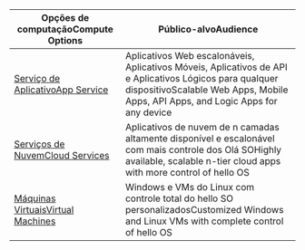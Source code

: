 
| <span data-ttu-id="b43dc-101">Opções de computação</span><span class="sxs-lookup"><span data-stu-id="b43dc-101">Compute Options</span></span> | <span data-ttu-id="b43dc-102">Público-alvo</span><span class="sxs-lookup"><span data-stu-id="b43dc-102">Audience</span></span> |
| --- | --- |
| <span data-ttu-id="b43dc-103">[Serviço de Aplicativo][lnk_app]</span><span class="sxs-lookup"><span data-stu-id="b43dc-103">[App Service][lnk_app]</span></span> |<span data-ttu-id="b43dc-104">Aplicativos Web escalonáveis, Aplicativos Móveis, Aplicativos de API e Aplicativos Lógicos para qualquer dispositivo</span><span class="sxs-lookup"><span data-stu-id="b43dc-104">Scalable Web Apps, Mobile Apps, API Apps, and Logic Apps for any device</span></span> |
| <span data-ttu-id="b43dc-105">[Serviços de Nuvem][lnk_cloud]</span><span class="sxs-lookup"><span data-stu-id="b43dc-105">[Cloud Services][lnk_cloud]</span></span> |<span data-ttu-id="b43dc-106">Aplicativos de nuvem de n camadas altamente disponível e escalonável com mais controle dos Olá SO</span><span class="sxs-lookup"><span data-stu-id="b43dc-106">Highly available, scalable n-tier cloud apps with more control of hello OS</span></span> |
| <span data-ttu-id="b43dc-107">[Máquinas Virtuais][lnk_vm]</span><span class="sxs-lookup"><span data-stu-id="b43dc-107">[Virtual Machines][lnk_vm]</span></span> |<span data-ttu-id="b43dc-108">Windows e VMs do Linux com controle total do hello SO personalizados</span><span class="sxs-lookup"><span data-stu-id="b43dc-108">Customized Windows and Linux VMs with complete control of hello OS</span></span> |

[lnk_app]: ../articles/app-service-web/app-service-web-overview.md
[lnk_vm]:../articles/virtual-machines/windows/overview.md
[lnk_cloud]: ../articles/cloud-services/cloud-services-choose-me.md